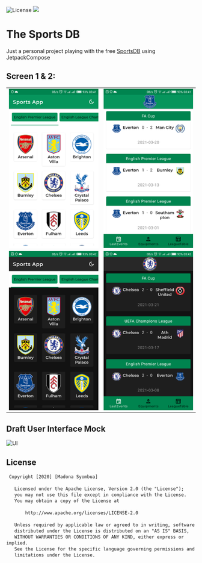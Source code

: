 
 <p align="left">
       <img src="http://img.shields.io/:license-apache-blue.svg" alt="License" />
        <img src="https://img.shields.io/badge/status-incomplete-orange.svg" />
      
</p>

# The Sports DB
Just a personal project playing with the free [SportsDB](https://www.thesportsdb.com/api.php?ref=apilist.fun) using JetpackCompose

## Screen 1 & 2:
<table>
  <tr>
    <td>
      <img src="/screenshots/new_home.png" width="280"/>
    </td>
    <td>
      <img src="/screenshots/events.png" width="280"/>
    </td>
  </tr>
  <tr>
     <td>
        <img src="/screenshots/home_dark.png" width="280"/>
      </td>
      <td>
        <img src="/screenshots/events_dark.png" width="280"/>
      </td>
   </tr>
</table>

## Draft User Interface Mock
![UI](https://user-images.githubusercontent.com/11560987/79800423-2b819880-832a-11ea-9bbd-1e247048ccd4.png)


## License

```
 Copyright [2020] [Madona Syombua]

   Licensed under the Apache License, Version 2.0 (the "License");
   you may not use this file except in compliance with the License.
   You may obtain a copy of the License at

       http://www.apache.org/licenses/LICENSE-2.0

   Unless required by applicable law or agreed to in writing, software
   distributed under the License is distributed on an "AS IS" BASIS,
   WITHOUT WARRANTIES OR CONDITIONS OF ANY KIND, either express or implied.
   See the License for the specific language governing permissions and
   limitations under the License.

```
